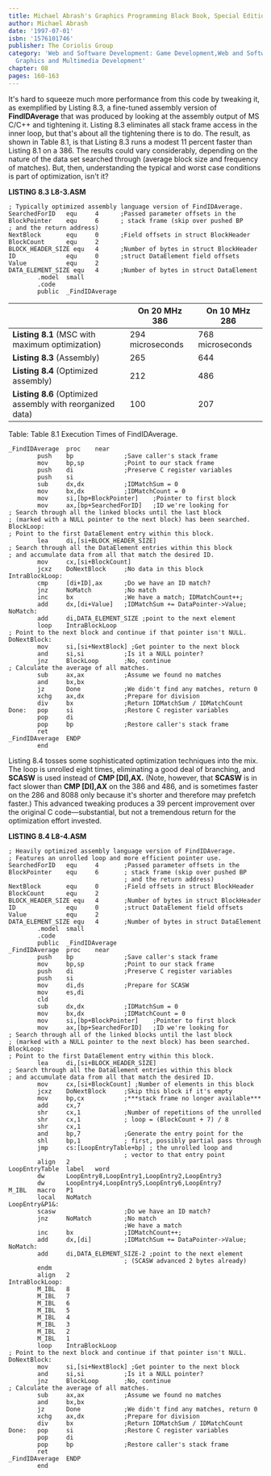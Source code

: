 ```yaml
---
title: Michael Abrash's Graphics Programming Black Book, Special Edition
author: Michael Abrash
date: '1997-07-01'
isbn: '1576101746'
publisher: The Coriolis Group
category: 'Web and Software Development: Game Development,Web and Software Development:
  Graphics and Multimedia Development'
chapter: 08
pages: 160-163
---
```


It's hard to squeeze much more performance from this code by tweaking
it, as exemplified by Listing 8.3, a fine-tuned assembly version of
**FindIDAverage** that was produced by looking at the assembly output of
MS C/C++ and tightening it. Listing 8.3 eliminates all stack frame
access in the inner loop, but that's about all the tightening there is
to do. The result, as shown in Table 8.1, is that Listing 8.3 runs a
modest 11 percent faster than Listing 8.1 on a 386. The results could
vary considerably, depending on the nature of the data set searched
through (average block size and frequency of matches). But, then,
understanding the typical and worst case conditions is part of
optimization, isn't it?

**LISTING 8.3 L8-3.ASM**

    ; Typically optimized assembly language version of FindIDAverage.
    SearchedForID   equ     4      ;Passed parameter offsets in the
    BlockPointer    equ     6      ; stack frame (skip over pushed BP
    ; and the return address)
    NextBlock       equ     0      ;Field offsets in struct BlockHeader
    BlockCount      equ     2
    BLOCK_HEADER_SIZE equ   4      ;Number of bytes in struct BlockHeader
    ID              equ     0      ;struct DataElement field offsets
    Value           equ     2
    DATA_ELEMENT_SIZE equ   4      ;Number of bytes in struct DataElement
            .model  small
            .code
            public  _FindIDAverage

|                                                            | On 20 MHz 386    | On 10 MHz 286    |
|------------------------------------------------------------|------------------|------------------|
| **Listing 8.1** (MSC with maximum optimization)            | 294 microseconds | 768 microseconds |
| **Listing 8.3** (Assembly)                                 | 265              | 644              |
| **Listing 8.4** (Optimized assembly)                       | 212              | 486              |
| **Listing 8.6** (Optimized assembly with reorganized data) | 100              | 207              |

Table: Table 8.1 Execution Times of FindIDAverage.

    _FindIDAverage  proc    near
            push    bp              ;Save caller's stack frame
            mov     bp,sp           ;Point to our stack frame
            push    di              ;Preserve C register variables
            push    si
            sub     dx,dx           ;IDMatchSum = 0
            mov     bx,dx           ;IDMatchCount = 0
            mov     si,[bp+BlockPointer]    ;Pointer to first block
            mov     ax,[bp+SearchedForID]   ;ID we're looking for
    ; Search through all the linked blocks until the last block
    ; (marked with a NULL pointer to the next block) has been searched.
    BlockLoop:
    ; Point to the first DataElement entry within this block.
            lea     di,[si+BLOCK_HEADER_SIZE]
    ; Search through all the DataElement entries within this block
    ; and accumulate data from all that match the desired ID.
            mov     cx,[si+BlockCount]
            jcxz    DoNextBlock     ;No data in this block
    IntraBlockLoop:
            cmp     [di+ID],ax      ;Do we have an ID match?
            jnz     NoMatch         ;No match
            inc     bx              ;We have a match; IDMatchCount++;
            add     dx,[di+Value]   ;IDMatchSum += DataPointer->Value;
    NoMatch:
            add     di,DATA_ELEMENT_SIZE ;point to the next element
            loop    IntraBlockLoop
    ; Point to the next block and continue if that pointer isn't NULL.
    DoNextBlock:
            mov     si,[si+NextBlock] ;Get pointer to the next block
            and     si,si           ;Is it a NULL pointer?
            jnz     BlockLoop       ;No, continue
    ; Calculate the average of all matches.
            sub     ax,ax           ;Assume we found no matches
            and     bx,bx
            jz      Done            ;We didn't find any matches, return 0
            xchg    ax,dx           ;Prepare for division
            div     bx              ;Return IDMatchSum / IDMatchCount
    Done:   pop     si              ;Restore C register variables
            pop     di
            pop     bp              ;Restore caller's stack frame
            ret
    _FindIDAverage  ENDP
            end

Listing 8.4 tosses some sophisticated optimization techniques into the
mix. The loop is unrolled eight times, eliminating a good deal of
branching, and **SCASW** is used instead of **CMP [DI],AX.** (Note,
however, that **SCASW** is in fact slower than **CMP [DI],AX** on the
386 and 486, and is sometimes faster on the 286 and 8088 only because
it's shorter and therefore may prefetch faster.) This advanced tweaking
produces a 39 percent improvement over the original C code—substantial,
but not a tremendous return for the optimization effort invested.

**LISTING 8.4 L8-4.ASM**

    ; Heavily optimized assembly language version of FindIDAverage.
    ; Features an unrolled loop and more efficient pointer use.
    SearchedForID   equ     4       ;Passed parameter offsets in the
    BlockPointer    equ     6       ; stack frame (skip over pushed BP
                                    ; and the return address)
    NextBlock       equ     0       ;Field offsets in struct BlockHeader
    BlockCount      equ     2
    BLOCK_HEADER_SIZE equ   4       ;Number of bytes in struct BlockHeader
    ID              equ     0       ;struct DataElement field offsets
    Value           equ     2
    DATA_ELEMENT_SIZE equ   4       ;Number of bytes in struct DataElement
            .model  small
            .code
            public  _FindIDAverage
    _FindIDAverage  proc    near
            push    bp              ;Save caller's stack frame
            mov     bp,sp           ;Point to our stack frame
            push    di              ;Preserve C register variables
            push    si
            mov     di,ds           ;Prepare for SCASW
            mov     es,di
            cld
            sub     dx,dx           ;IDMatchSum = 0
            mov     bx,dx           ;IDMatchCount = 0
            mov     si,[bp+BlockPointer]    ;Pointer to first block
            mov     ax,[bp+SearchedForID]   ;ID we're looking for
    ; Search through all of the linked blocks until the last block
    ; (marked with a NULL pointer to the next block) has been searched.
    BlockLoop:
    ; Point to the first DataElement entry within this block.
            lea     di,[si+BLOCK_HEADER_SIZE]
    ; Search through all the DataElement entries within this block
    ; and accumulate data from all that match the desired ID.
            mov     cx,[si+BlockCount] ;Number of elements in this block
            jcxz    DoNextBlock     ;Skip this block if it's empty
            mov     bp,cx           ;***stack frame no longer available***
            add     cx,7
            shr     cx,1            ;Number of repetitions of the unrolled
            shr     cx,1            ; loop = (BlockCount + 7) / 8
            shr     cx,1
            and     bp,7            ;Generate the entry point for the
            shl     bp,1            ; first, possibly partial pass through
            jmp     cs:[LoopEntryTable+bp] ; the unrolled loop and
                                    ; vector to that entry point
            align   2
    LoopEntryTable  label   word
            dw      LoopEntry8,LoopEntry1,LoopEntry2,LoopEntry3
            dw      LoopEntry4,LoopEntry5,LoopEntry6,LoopEntry7
    M_IBL   macro   P1
            local   NoMatch
    LoopEntry&P1&:
            scasw                   ;Do we have an ID match?
            jnz     NoMatch         ;No match
                                    ;We have a match
            inc     bx              ;IDMatchCount++;
            add     dx,[di]         ;IDMatchSum += DataPointer->Value;
    NoMatch:
            add     di,DATA_ELEMENT_SIZE-2 ;point to the next element
                                    ; (SCASW advanced 2 bytes already)
            endm
            align   2
    IntraBlockLoop:
            M_IBL   8
            M_IBL   7
            M_IBL   6
            M_IBL   5
            M_IBL   4
            M_IBL   3
            M_IBL   2
            M_IBL   1
            loop    IntraBlockLoop
    ; Point to the next block and continue if that pointer isn't NULL.
    DoNextBlock:
            mov     si,[si+NextBlock] ;Get pointer to the next block
            and     si,si           ;Is it a NULL pointer?
            jnz     BlockLoop       ;No, continue
    ; Calculate the average of all matches.
            sub     ax,ax           ;Assume we found no matches
            and     bx,bx
            jz      Done            ;We didn't find any matches, return 0
            xchg    ax,dx           ;Prepare for division
            div     bx              ;Return IDMatchSum / IDMatchCount
    Done:   pop     si              ;Restore C register variables
            pop     di
            pop     bp              ;Restore caller's stack frame
            ret
    _FindIDAverage  ENDP
            end
